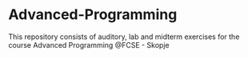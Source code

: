 # Advanced-Programming
 This repository consists of auditory, lab and midterm exercises for the course Advanced Programming @FCSE - Skopje

